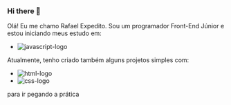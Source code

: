### Hi there 👋

Olá!  Eu me chamo Rafael Expedito. Sou um programador Front-End Júnior e estou iniciando meus estudo em: 

 - <img src="https://img.shields.io/badge/JavaScript-323330?style=for-the-badge&logo=javascript&logoColor=F7DF1E" alt="javascript-logo">
  
Atualmente, tenho criado também alguns projetos simples com:
- <img src="https://img.shields.io/badge/HTML5-E34F26?style=for-the-badge&logo=html5&logoColor=white" alt="html-logo">
- <img src="https://img.shields.io/badge/CSS-239120?&style=for-the-badge&logo=css3&logoColor=white" alt="css-logo">
  
para ir pegando a prática 
